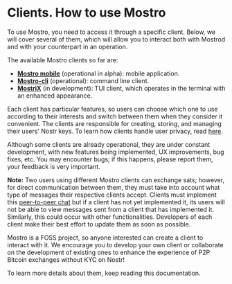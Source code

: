 # Clients. How to use Mostro

To use Mostro, you need to access it through a specific client. Below, we will cover several of them, which will allow you to interact both with Mostrod and with your counterpart in an operation.

The available Mostro clients so far are:
- **[Mostro mobile](./mostro-mobile.md)** (operational in alpha): mobile application.
- **[Mostro-cli](./mostro-cli.md)** (operational): command line client.
- **[MostriX](./mostrix.md)** (in development): TUI client, which operates in the terminal with an enhanced appearance.

Each client has particular features, so users can choose which one to use according to their interests and switch between them when they consider it convenient. The clients are responsible for creating, storing, and managing their users' Nostr keys. To learn how clients handle user privacy, read [here](./privacy.md).

Although some clients are already operational, they are under constant development, with new features being implemented, UX improvements, bug fixes, etc. You may encounter bugs; if this happens, please report them, your feedback is very important.

**Note:** Two users using different Mostro clients can exchange sats; however, for direct communication between them, they must take into account what type of messages their respective clients accept. Clients must implement this [peer-to-peer chat](https://mostro.network/protocol/chat.html) but if a client has not yet implemented it, its users will not be able to view messages sent from a client that has implemented it. Similarly, this could occur with other functionalities. Developers of each client make their best effort to update them as soon as possible.

Mostro is a FOSS project, so anyone interested can create a client to interact with it. We encourage you to develop your own client or collaborate on the development of existing ones to enhance the experience of P2P Bitcoin exchanges without KYC on Nostr!

To learn more details about them, keep reading this documentation.